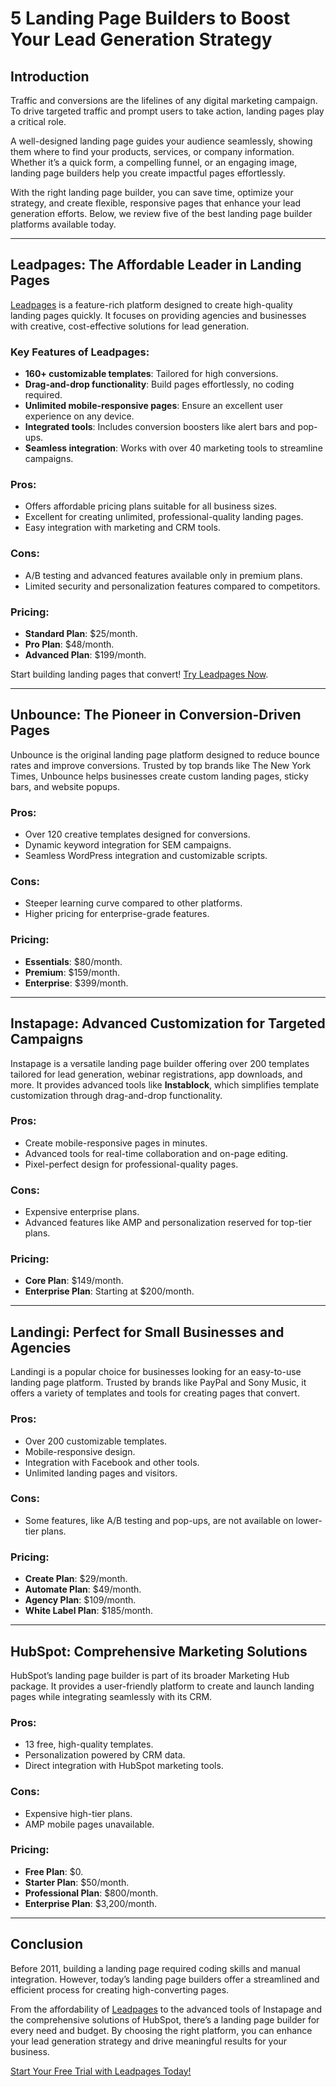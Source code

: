 # 5 Landing Page Builders to Boost Your Lead Generation Strategy

## Introduction

Traffic and conversions are the lifelines of any digital marketing campaign. To drive targeted traffic and prompt users to take action, landing pages play a critical role.

A well-designed landing page guides your audience seamlessly, showing them where to find your products, services, or company information. Whether it’s a quick form, a compelling funnel, or an engaging image, landing page builders help you create impactful pages effortlessly.

With the right landing page builder, you can save time, optimize your strategy, and create flexible, responsive pages that enhance your lead generation efforts. Below, we review five of the best landing page builder platforms available today.

---

## Leadpages: The Affordable Leader in Landing Pages

[Leadpages](https://bit.ly/LEadPages) is a feature-rich platform designed to create high-quality landing pages quickly. It focuses on providing agencies and businesses with creative, cost-effective solutions for lead generation.

### Key Features of Leadpages:
- **160+ customizable templates**: Tailored for high conversions.
- **Drag-and-drop functionality**: Build pages effortlessly, no coding required.
- **Unlimited mobile-responsive pages**: Ensure an excellent user experience on any device.
- **Integrated tools**: Includes conversion boosters like alert bars and pop-ups.
- **Seamless integration**: Works with over 40 marketing tools to streamline campaigns.

### Pros:
- Offers affordable pricing plans suitable for all business sizes.
- Excellent for creating unlimited, professional-quality landing pages.
- Easy integration with marketing and CRM tools.

### Cons:
- A/B testing and advanced features available only in premium plans.
- Limited security and personalization features compared to competitors.

### Pricing:
- **Standard Plan**: $25/month.
- **Pro Plan**: $48/month.
- **Advanced Plan**: $199/month.

Start building landing pages that convert! [Try Leadpages Now](https://bit.ly/LEadPages).

---

## Unbounce: The Pioneer in Conversion-Driven Pages

Unbounce is the original landing page platform designed to reduce bounce rates and improve conversions. Trusted by top brands like The New York Times, Unbounce helps businesses create custom landing pages, sticky bars, and website popups.

### Pros:
- Over 120 creative templates designed for conversions.
- Dynamic keyword integration for SEM campaigns.
- Seamless WordPress integration and customizable scripts.

### Cons:
- Steeper learning curve compared to other platforms.
- Higher pricing for enterprise-grade features.

### Pricing:
- **Essentials**: $80/month.
- **Premium**: $159/month.
- **Enterprise**: $399/month.

---

## Instapage: Advanced Customization for Targeted Campaigns

Instapage is a versatile landing page builder offering over 200 templates tailored for lead generation, webinar registrations, app downloads, and more. It provides advanced tools like **Instablock**, which simplifies template customization through drag-and-drop functionality.

### Pros:
- Create mobile-responsive pages in minutes.
- Advanced tools for real-time collaboration and on-page editing.
- Pixel-perfect design for professional-quality pages.

### Cons:
- Expensive enterprise plans.
- Advanced features like AMP and personalization reserved for top-tier plans.

### Pricing:
- **Core Plan**: $149/month.
- **Enterprise Plan**: Starting at $200/month.

---

## Landingi: Perfect for Small Businesses and Agencies

Landingi is a popular choice for businesses looking for an easy-to-use landing page platform. Trusted by brands like PayPal and Sony Music, it offers a variety of templates and tools for creating pages that convert.

### Pros:
- Over 200 customizable templates.
- Mobile-responsive design.
- Integration with Facebook and other tools.
- Unlimited landing pages and visitors.

### Cons:
- Some features, like A/B testing and pop-ups, are not available on lower-tier plans.

### Pricing:
- **Create Plan**: $29/month.
- **Automate Plan**: $49/month.
- **Agency Plan**: $109/month.
- **White Label Plan**: $185/month.

---

## HubSpot: Comprehensive Marketing Solutions

HubSpot’s landing page builder is part of its broader Marketing Hub package. It provides a user-friendly platform to create and launch landing pages while integrating seamlessly with its CRM.

### Pros:
- 13 free, high-quality templates.
- Personalization powered by CRM data.
- Direct integration with HubSpot marketing tools.

### Cons:
- Expensive high-tier plans.
- AMP mobile pages unavailable.

### Pricing:
- **Free Plan**: $0.
- **Starter Plan**: $50/month.
- **Professional Plan**: $800/month.
- **Enterprise Plan**: $3,200/month.

---

## Conclusion

Before 2011, building a landing page required coding skills and manual integration. However, today’s landing page builders offer a streamlined and efficient process for creating high-converting pages.

From the affordability of [Leadpages](https://bit.ly/LEadPages) to the advanced tools of Instapage and the comprehensive solutions of HubSpot, there’s a landing page builder for every need and budget. By choosing the right platform, you can enhance your lead generation strategy and drive meaningful results for your business.

[Start Your Free Trial with Leadpages Today!](https://bit.ly/LEadPages)
